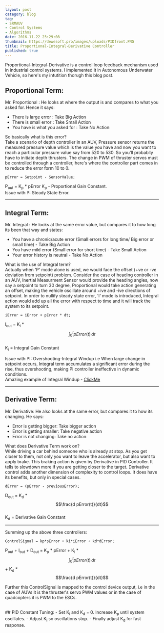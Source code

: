 ```yaml
---
layout: post
category: blog
tag:
- SRMAUV
- Control Systems
- Algorithms
date: 2016-11-22 23:29:08
thumbnail: https://dewesoft.pro/images/uploads/PIDfront.PNG
title: Proportional-Integral-Derivative Controller
published: true
---
```


Proportional-Integral-Derivative is a control loop feedback mechanism used in industrial control systems. I implemented it in Autonomous Underwater Vehicle, so here's my intutition thorugh this blog post.
<!--more-->

## Proportional Term:

Mr. Proportional : He looks at where the output is and compares to what you asked for. Hence it says:
- There is large error : Take Big Action
- There is small error : Take Small Action
- You have is what you asked for : Take No Action

So basically what is this error?  
Take a scenario of depth controller in an AUV, Pressure sensor returns the measured pressure value which is the value you have and now you want to reach a particular pressure value say from 520 to 530. So you'll probablly have to initiate depth thrusters. The change in PWM of thruster servos must be controlled through a controller, here's where the controller part comes in to reduce the error form 10 to 0.

```
pError = Setpoint - SensorValue;
```

P<sub>out</sub> = K<sub>p</sub> * pError
K<sub>p</sub> - Proportional Gain Constant.  
Issue with P: Steady State Error.  

---

## Integral Term:

Mr. Integral : He looks at the same error value, but compares it to how long its been that way and states:
- You have a chronic/acute error (Small errors for long time/ Big error or small time) - Take Big Action
- You have mild error (Small error for short time) - Take Small Action
- Your error history is neutral - Take No Action

What is the use of Integral term?  
Actually when 'P' mode alone is used, we would face the offset (+ve or -ve deviation from setpoint) problem.
Consider the case of heading controller in an AUV, Inertial Measurment Sensor would provide the heading angles, now say a setpoint to turn 30 degree, Proportional would take action generating an offset, making the vehicle oscillate around +ive and  -ive directions of setpoint. In order to nullify steady state error, 'I' mode is introduced, Integral action would add up all the error with respect to time and it will track the system to its setpoint.  
```
iError = iError + pError * dt;  
```

I<sub>out</sub> = K<sub>i</sub> * $$\int_0^t pError(t) \,dt$$  
K<sub>i</sub> = Integral Gain Constant   

Issue with PI: Overshooting-Integral Windup i.e When large change in setpoint occurs, Integral term accumulates a significant error during the rise, thus overshooting, making PI controller ineffective in dynamic conditions.  
Amazing example of Integral Windup - [ClickMe](https://instrumentationtools.com/what-is-integral-wind-up/)


---


## Derivative Term:

Mr. Derivative: He also looks at the same error, but compares it to how its changing. He says:
- Error is getting bigger: Take bigger action
- Error is getting smaller: Take negative action
- Error is not changing: Take no action

What does Derivative Term work on?  
While driving a car behind someone who is already at stop. As you get closer to them, not only you want to leave the accelerator, but also want to apply brake. This braking action is given by Derivative in PID Controller. It tells to slowdown more if you are getting closer to the target. Derivative control adds another dimension of complexity to control loops. It does have its benefits, but only in special cases.
```
dError = (pError - previousError);
```

D<sub>out</sub> = K<sub>d</sub> * $$\frac{d pError(t)}{dt}$$  
K<sub>d</sub> = Derivative Gain Constant

---
Summing up the above three controllers:  
```
ControlSignal = kp*pError + ki*iError + kd*dError;
```
P<sub>out</sub> + I<sub>out</sub> + D<sub>out</sub> =  K<sub>p</sub> * pError + K<sub>i</sub> * $$\int_0^t pError(t) \,dt$$ + K<sub>d</sub> * $$\frac{d pError(t)}{dt}$$  

Further this ControlSignal is mapped to the control device output, i.e in the case of AUVs it is the thruster's servo PWM values or in the case of quadcopters it is PWM to the ESCs.

<br /> 
## PID Constant Tuning:
- Set K<sub>i</sub> and K<sub>d</sub> = 0. Increase K<sub>p</sub> until system oscillates.
- Adjust K<sub>i</sub> so oscillations stop.
- Finally adjust K<sub>d</sub> for fast response.
